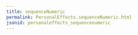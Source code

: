 ```yaml
---
title: sequenceNumeric
permalink: PersonalEffects.sequenceNumeric.html
jsonid: personaleffects_sequencenumeric
---
```

